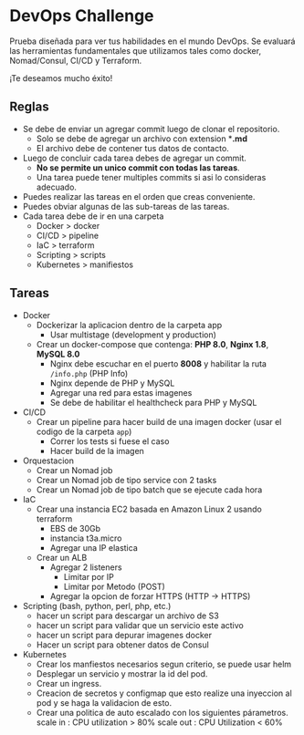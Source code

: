 # DevOps Challenge

Prueba diseñada para ver tus habilidades en el mundo DevOps. Se evaluará las herramientas fundamentales que utilizamos
tales como docker, Nomad/Consul, CI/CD y Terraform. 

¡Te deseamos mucho éxito!

## Reglas
* Se debe de enviar un agregar commit luego de clonar el repositorio.
  * Solo se debe de agregar un archivo con extension ***.md**
  * El archivo debe de contener tus datos de contacto.
* Luego de concluir cada tarea debes de agregar un commit.
  * **No se permite un unico commit con todas las tareas**.
  * Una tarea puede tener multiples commits si asi lo consideras adecuado.
* Puedes realizar las tareas en el orden que creas conveniente.
* Puedes obviar algunas de las sub-tareas de las tareas.
* Cada tarea debe de ir en una carpeta
  * Docker > docker
  * CI/CD > pipeline
  * IaC > terraform
  * Scripting > scripts
  * Kubernetes > manifiestos

## Tareas
* Docker
  * Dockerizar la aplicacion dentro de la carpeta app
    * Usar multistage (development y production)
  * Crear un docker-compose que contenga: **PHP 8.0**, **Nginx 1.8**, **MySQL 8.0**
    * Nginx debe escuchar en el puerto **8008** y habilitar la ruta `/info.php` (PHP Info)
    * Nginx depende de PHP y MySQL
    * Agregar una red para estas imagenes
    * Se debe de habilitar el healthcheck para PHP y MySQL
* CI/CD
  * Crear un pipeline para hacer build de una imagen docker (usar el codigo de la carpeta `app`)
    * Correr los tests si fuese el caso
    * Hacer build de la imagen
* Orquestacion
  * Crear un Nomad job
  * Crear un Nomad job de tipo service con 2 tasks
  * Crear un Nomad job de tipo batch que se ejecute cada hora 
* IaC 
  * Crear una instancia EC2 basada en Amazon Linux 2 usando terraform
    * EBS de 30Gb
    * instancia t3a.micro
    * Agregar una IP elastica
  * Crear un ALB
    * Agregar 2 listeners
      * Limitar por IP
      * Limitar por Metodo (POST)
    * Agregar la opcion de forzar HTTPS (HTTP -> HTTPS)
* Scripting (bash, python, perl, php, etc.)
  * hacer un script para descargar un archivo de S3
  * hacer un script para validar que un servicio este activo
  * hacer un script para depurar imagenes docker
  * Hacer un script para obtener datos de Consul
* Kubernetes
    * Crear los manfiestos necesarios segun criterio, se puede usar helm
    * Desplegar un servicio y mostrar la id del pod.
    * Crear un ingress.
    * Creacion de secretos y configmap que esto realize una inyeccion al pod y se haga la validacion de esto.
    * Crear una politica de auto escalado con los siguientes párametros.
     scale in : CPU utilization > 80%
     scale out : CPU Utilization < 60%
  
